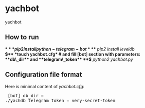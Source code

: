 # yachbot
yachbot

## How to run
**$** *pip2 install python-telegram-bot*
**$** *pip2 install leveldb*  
**$** *touch yachbot.cfg* # and fill [bot] section with parameters: **db\_dir** and **telegram\_token**  
**$** *python2 yachbot.py* 


## Configuration file format
Here is minimal content of *yachbot.cfg*: <pre>
[bot]
db_dir = ./yachdb
telegram_token = very-secret-token
</pre>
